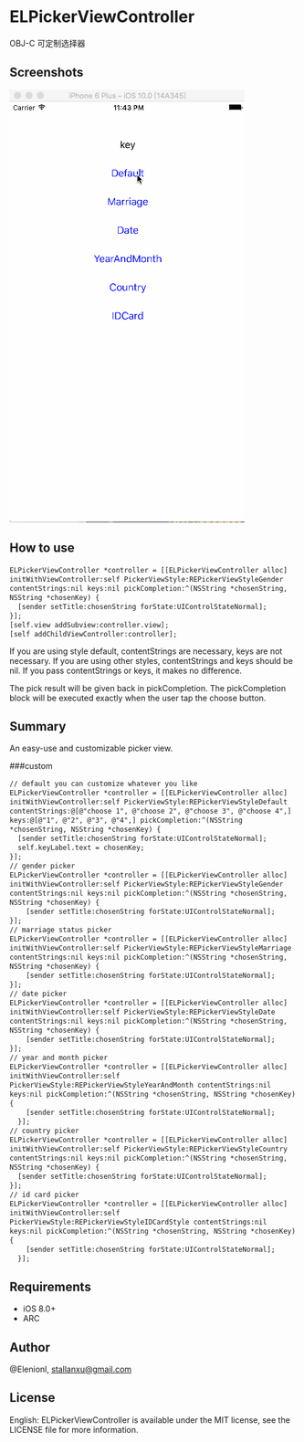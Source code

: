 # ELPickerViewController
OBJ-C 可定制选择器

## Screenshots
![image](https://github.com/Elenionl/ELPickerViewController/blob/master/screenShot.gif)


## How to use

```objc
ELPickerViewController *controller = [[ELPickerViewController alloc] initWithViewController:self PickerViewStyle:REPickerViewStyleGender contentStrings:nil keys:nil pickCompletion:^(NSString *chosenString, NSString *chosenKey) {
  [sender setTitle:chosenString forState:UIControlStateNormal];
}];
[self.view addSubview:controller.view];
[self addChildViewController:controller];
```
If you are using style default, contentStrings are necessary, keys are not necessary.
If you are using other styles, contentStrings and keys should be nil. If you pass contentStrings or keys, it makes no difference.

The pick result will be given back in pickCompletion. The pickCompletion block will be executed exactly when the user tap the choose button.

## Summary

An easy-use and customizable picker view.

###custom

```objc
// default you can customize whatever you like
ELPickerViewController *controller = [[ELPickerViewController alloc] initWithViewController:self PickerViewStyle:REPickerViewStyleDefault contentStrings:@[@"choose 1", @"choose 2", @"choose 3", @"choose 4",] keys:@[@"1", @"2", @"3", @"4",] pickCompletion:^(NSString *chosenString, NSString *chosenKey) {
  [sender setTitle:chosenString forState:UIControlStateNormal];
  self.keyLabel.text = chosenKey;
}];
// gender picker
ELPickerViewController *controller = [[ELPickerViewController alloc] initWithViewController:self PickerViewStyle:REPickerViewStyleGender contentStrings:nil keys:nil pickCompletion:^(NSString *chosenString, NSString *chosenKey) {
    [sender setTitle:chosenString forState:UIControlStateNormal];
}];
// marriage status picker
ELPickerViewController *controller = [[ELPickerViewController alloc] initWithViewController:self PickerViewStyle:REPickerViewStyleMarriage contentStrings:nil keys:nil pickCompletion:^(NSString *chosenString, NSString *chosenKey) {
    [sender setTitle:chosenString forState:UIControlStateNormal];
}];
// date picker
ELPickerViewController *controller = [[ELPickerViewController alloc] initWithViewController:self PickerViewStyle:REPickerViewStyleDate contentStrings:nil keys:nil pickCompletion:^(NSString *chosenString, NSString *chosenKey) {
    [sender setTitle:chosenString forState:UIControlStateNormal];
}];
// year and month picker
ELPickerViewController *controller = [[ELPickerViewController alloc] initWithViewController:self PickerViewStyle:REPickerViewStyleYearAndMonth contentStrings:nil keys:nil pickCompletion:^(NSString *chosenString, NSString *chosenKey) {
    [sender setTitle:chosenString forState:UIControlStateNormal];
  }];
// country picker
ELPickerViewController *controller = [[ELPickerViewController alloc] initWithViewController:self PickerViewStyle:REPickerViewStyleCountry contentStrings:nil keys:nil pickCompletion:^(NSString *chosenString, NSString *chosenKey) {
  [sender setTitle:chosenString forState:UIControlStateNormal];
}];
// id card picker
ELPickerViewController *controller = [[ELPickerViewController alloc] initWithViewController:self PickerViewStyle:REPickerViewStyleIDCardStyle contentStrings:nil keys:nil pickCompletion:^(NSString *chosenString, NSString *chosenKey) {
    [sender setTitle:chosenString forState:UIControlStateNormal];
  }];
```


## Requirements

* iOS 8.0+
* ARC

## Author

@Elenionl, stallanxu@gmail.com

## License

English: ELPickerViewController is available under the MIT license, see the LICENSE file for more information.     
